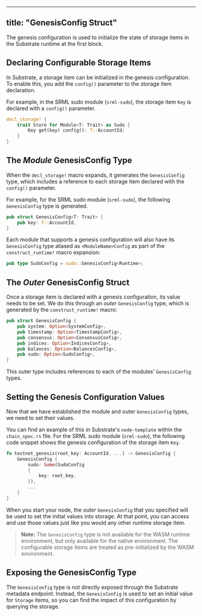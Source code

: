 <!--
Copyright 2019 Parity Technologies

Licensed under the Apache License, Version 2.0 (the "License");
you may not use this file except in compliance with the License.
You may obtain a copy of the License at

    http://www.apache.org/licenses/LICENSE-2.0

Unless required by applicable law or agreed to in writing, software
distributed under the License is distributed on an "AS IS" BASIS,
WITHOUT WARRANTIES OR CONDITIONS OF ANY KIND, either express or implied.
See the License for the specific language governing permissions and
limitations under the License.
-->

---
title: "GenesisConfig Struct"
---
The genesis configuration is used to initialize the state of storage items in the Substrate runtime at the first block.

## Declaring Configurable Storage Items

In Substrate, a storage item can be initialized in the genesis configuration. To enable this, you add the `config()` parameter to the storage item declaration.

For example, in the SRML sudo module (`srml-sudo`), the storage item `Key` is declared with a `config()` parameter.

```rust
decl_storage! {
    trait Store for Module<T: Trait> as Sudo {
        Key get(key) config(): T::AccountId;
    }
}
```

## The _Module_ GenesisConfig Type

When the `decl_storage!` macro expands, it generates the `GenesisConfig` type, which includes a reference to each storage item declared with the `config()` parameter.

For example, for the SRML sudo module (`srml-sudo`), the following `GenesisConfig` type is generated.

```rust
pub struct GenesisConfig<T: Trait> {
    pub key: T::AccountId,
}
```

Each module that supports a genesis configuration will also have its `GenesisConfig` type aliased as `<ModuleName>Config` as part of the `construct_runtime!` macro expansion:

```rust
pub type SudoConfig = sudo::GenesisConfig<Runtime>;
```

## The _Outer_ GenesisConfig Struct

Once a storage item is declared with a genesis configuration, its value needs to be set. We do this through an _outer_ `GenesisConfig` type, which is generated by the `construct_runtime!` macro:

```rust
pub struct GenesisConfig {
    pub system: Option<SystemConfig>,
    pub timestamp: Option<TimestampConfig>,
    pub consensus: Option<ConsensusConfig>,
    pub indices: Option<IndicesConfig>,
    pub balances: Option<BalancesConfig>,
    pub sudo: Option<SudoConfig>,
}
```

This outer type includes references to each of the modules' `GenesisConfig` types.

## Setting the Genesis Configuration Values

Now that we have established the module and outer `GenesisConfig` types, we need to set their values.

You can find an example of this in Substrate's `node-template` within the `chain_spec.rs` file. For the SRML sudo module (`srml-sudo`), the following code snippet shows the genesis configuration of the storage item `Key`.

```rust
fn testnet_genesis(root_key: AccountId, ...) -> GenesisConfig {
    GenesisConfig {
        sudo: Some(SudoConfig 
        {
            key: root_key,
        }),
        ...
    }
}
```

When you start your node, the _outer_ `GenesisConfig` that you specified will be used to set the initial values into storage. At that point, you can access and use those values just like you would any other runtime storage item.

> **Note:** The `GenesisConfig` type is not available for the WASM runtime environment, but only available for the native environment. The configurable storage items are treated as pre-initialized by the WASM environment.

## Exposing the GenesisConfig Type

The `GenesisConfig` type is not directly exposed through the Substrate metadata endpoint. Instead, the `GenesisConfig` is used to set an initial value for `Storage` items, so you can find the impact of this configuration by querying the storage.